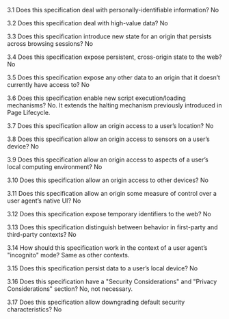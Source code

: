 3.1 Does this specification deal with personally-identifiable information?
No

3.2 Does this specification deal with high-value data?
No

3.3 Does this specification introduce new state for an origin that persists across browsing sessions?
No

3.4 Does this specification expose persistent, cross-origin state to the web?
No

3.5 Does this specification expose any other data to an origin that it doesn’t currently have access to?
No

3.6 Does this specification enable new script execution/loading mechanisms?
No. It extends the halting mechanism previously introduced in Page Lifecycle.

3.7 Does this specification allow an origin access to a user’s location?
No

3.8 Does this specification allow an origin access to sensors on a user’s device?
No

3.9 Does this specification allow an origin access to aspects of a user’s local computing environment?
No

3.10 Does this specification allow an origin access to other devices?
No

3.11 Does this specification allow an origin some measure of control over a user agent’s native UI?
No

3.12 Does this specification expose temporary identifiers to the web?
No

3.13 Does this specification distinguish between behavior in first-party and third-party contexts?
No

3.14 How should this specification work in the context of a user agent’s "incognito" mode?
Same as other contexts.

3.15 Does this specification persist data to a user’s local device?
No

3.16 Does this specification have a "Security Considerations" and "Privacy Considerations" section?
No, not necessary.

3.17 Does this specification allow downgrading default security characteristics?
No

